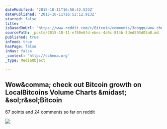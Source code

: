 ```yaml
---
dateModified: '2015-10-11T16:50:42.523Z'
datePublished: '2015-10-11T16:52:12.913Z'
starred: false
title: ''
isBasedOnUrl: 'https://www.reddit.com/r/Bitcoin/comments/3obqqm/wow_check_out_bitcoin_growth_on_localbitcoins/'
sourcePath: _posts/2015-10-11-ef50e6fd-ebec-4a9c-814b-2ded593d05a0.md
published: true
inFeed: true
hasPage: false
inNav: false
_context: 'http://schema.org'
_type: MediaObject

---
```

<article style=""><h1>Wow&amp;comma; check out Bitcoin growth on LocalBitcoins Volume Charts &amp;midast; &amp;sol;r&amp;sol;Bitcoin</h1><p>67 points and 24 comments so far on reddit</p><img src="https://i.redditmedia.com/bGBdcsF_7Y7FLcOOvV4eU1rRPG3ZxlxF90zHhXkpahQ.jpg?w=320&amp;s=ad679bfd7930c05e6a71d0697292486c" /></article>